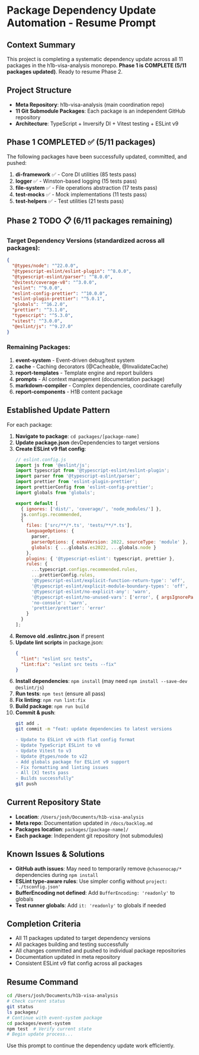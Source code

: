 # Package Dependency Update Automation - Resume Prompt

## Context Summary
This project is completing a systematic dependency update across all 11 packages in the h1b-visa-analysis monorepo. **Phase 1 is COMPLETE (5/11 packages updated)**. Ready to resume Phase 2.

## Project Structure
- **Meta Repository**: h1b-visa-analysis (main coordination repo)
- **11 Git Submodule Packages**: Each package is an independent GitHub repository
- **Architecture**: TypeScript + Inversify DI + Vitest testing + ESLint v9

## Phase 1 COMPLETED ✅ (5/11 packages)
The following packages have been successfully updated, committed, and pushed:

1. **di-framework** ✅ - Core DI utilities (85 tests pass)
2. **logger** ✅ - Winston-based logging (15 tests pass) 
3. **file-system** ✅ - File operations abstraction (17 tests pass)
4. **test-mocks** ✅ - Mock implementations (11 tests pass)
5. **test-helpers** ✅ - Test utilities (21 tests pass)

## Phase 2 TODO 📋 (6/11 packages remaining)

### Target Dependency Versions (standardized across all packages):
```json
{
  "@types/node": "^22.0.0",
  "@typescript-eslint/eslint-plugin": "^8.0.0", 
  "@typescript-eslint/parser": "^8.0.0",
  "@vitest/coverage-v8": "^3.0.0",
  "eslint": "^9.0.0",
  "eslint-config-prettier": "^10.0.0",
  "eslint-plugin-prettier": "^5.0.1",
  "globals": "^16.2.0",
  "prettier": "^3.1.0",
  "typescript": "^5.3.0",
  "vitest": "^3.0.0",
  "@eslint/js": "^9.27.0"
}
```

### Remaining Packages:
1. **event-system** - Event-driven debug/test system
2. **cache** - Caching decorators (@Cacheable, @InvalidateCache)
3. **report-templates** - Template engine and report builders
4. **prompts** - AI context management (documentation package)
5. **markdown-compiler** - Complex dependencies, coordinate carefully
6. **report-components** - H1B content package

## Established Update Pattern

For each package:

1. **Navigate to package**: `cd packages/[package-name]`
2. **Update package.json** devDependencies to target versions
3. **Create ESLint v9 flat config**:
   ```javascript
   // eslint.config.js
   import js from '@eslint/js';
   import typescript from '@typescript-eslint/eslint-plugin';
   import parser from '@typescript-eslint/parser';
   import prettier from 'eslint-plugin-prettier';
   import prettierConfig from 'eslint-config-prettier';
   import globals from 'globals';

   export default [
     { ignores: ['dist/', 'coverage/', 'node_modules/'] },
     js.configs.recommended,
     {
       files: ['src/**/*.ts', 'tests/**/*.ts'],
       languageOptions: {
         parser,
         parserOptions: { ecmaVersion: 2022, sourceType: 'module' },
         globals: { ...globals.es2022, ...globals.node }
       },
       plugins: { '@typescript-eslint': typescript, prettier },
       rules: {
         ...typescript.configs.recommended.rules,
         ...prettierConfig.rules,
         '@typescript-eslint/explicit-function-return-type': 'off',
         '@typescript-eslint/explicit-module-boundary-types': 'off',
         '@typescript-eslint/no-explicit-any': 'warn',
         '@typescript-eslint/no-unused-vars': ['error', { argsIgnorePattern: '^_' }],
         'no-console': 'warn',
         'prettier/prettier': 'error'
       }
     }
   ];
   ```
4. **Remove old .eslintrc.json** if present
5. **Update lint scripts** in package.json:
   ```json
   {
     "lint": "eslint src tests",
     "lint:fix": "eslint src tests --fix"
   }
   ```
6. **Install dependencies**: `npm install` (may need `npm install --save-dev @eslint/js`)
7. **Run tests**: `npm test` (ensure all pass)
8. **Fix linting**: `npm run lint:fix` 
9. **Build package**: `npm run build`
10. **Commit & push**: 
    ```bash
    git add .
    git commit -m "feat: update dependencies to latest versions

    - Update to ESLint v9 with flat config format
    - Update TypeScript ESLint to v8
    - Update Vitest to v3
    - Update @types/node to v22
    - Add globals package for ESLint v9 support
    - Fix formatting and linting issues
    - All [X] tests pass
    - Builds successfully"
    git push
    ```

## Current Repository State
- **Location**: `/Users/josh/Documents/h1b-visa-analysis`
- **Meta repo**: Documentation updated in `/docs/backlog.md`
- **Packages location**: `packages/[package-name]/`
- **Each package**: Independent git repository (not submodules)

## Known Issues & Solutions
- **GitHub auth issues**: May need to temporarily remove `@chasenocap/*` dependencies during `npm install`
- **ESLint type-aware rules**: Use simpler config without `project: './tsconfig.json'`
- **BufferEncoding not defined**: Add `BufferEncoding: 'readonly'` to globals
- **Test runner globals**: Add `it: 'readonly'` to globals if needed

## Completion Criteria
- All 11 packages updated to target dependency versions
- All packages building and testing successfully
- All changes committed and pushed to individual package repositories
- Documentation updated in meta repository
- Consistent ESLint v9 flat config across all packages

## Resume Command
```bash
cd /Users/josh/Documents/h1b-visa-analysis
# Check current status
git status
ls packages/
# Continue with event-system package
cd packages/event-system
npm test  # Verify current state
# Begin update process...
```

Use this prompt to continue the dependency update work efficiently.
